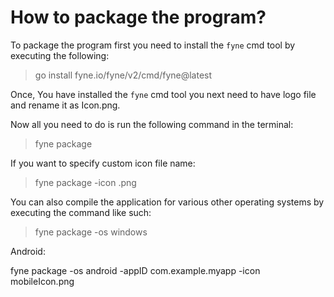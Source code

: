 # How to package the program?

To package the program first you need to install the `fyne` cmd tool by
executing the following:

> go install fyne.io/fyne/v2/cmd/fyne@latest

Once, You have installed the `fyne` cmd tool you next need to have logo
file and rename it as Icon.png.

Now all you need to do is run the following command in the terminal:

> fyne package

If you want to specify custom icon file name: 

> fyne package -icon <iconFile>.png

You can also compile the application for various other operating
systems by executing the command like such:

> fyne package -os windows

Android:

fyne package -os android -appID com.example.myapp -icon mobileIcon.png
